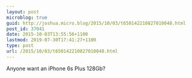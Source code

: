 ```yaml
---
layout: post
microblog: true
guid: http://joshua.micro.blog/2015/10/03/t650142210827010048.html
post_id: 37041
date: 2015-10-03T13:55:56+1100
lastmod: 2019-07-30T17:41:27+1100
type: post
url: /2015/10/03/t650142210827010048.html
---
```

Anyone want an iPhone 6s Plus 128Gb?
